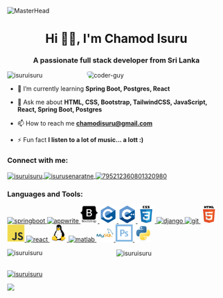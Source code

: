 ![MasterHead](https://miro.medium.com/max/1400/1*OxT7UjIwhklKE8d8SFyo7g.gif)
<h1 align="center">Hi 👋🏾,  I'm Chamod Isuru</h1>
<h3 align="center">A passionate full stack developer from Sri Lanka</h3>
<img align="right" alt="coder-guy" width="320" style="border-radius:15px 50px;" src="https://camo.githubusercontent.com/cae12fddd9d6982901d82580bdf321d81fb299141098ca1c2d4891870827bf17/68747470733a2f2f6d69726f2e6d656469756d2e636f6d2f6d61782f313336302f302a37513379765349765f7430696f4a2d5a2e676966">

<p align="left"> <img src="https://komarev.com/ghpvc/?username=isuruisuru&label=Profile%20views&color=0e75b6&style=flat" alt="isuruisuru" /> </p>

<!-- <p align="left"> <a href="https://twitter.com/kirihodi" target="blank"><img src="https://img.shields.io/twitter/follow/kirihodi?logo=twitter&style=for-the-badge" alt="kirihodi" /></a> </p> -->

- 🌱 I’m currently learning **Spring Boot, Postgres, React**

- 💬 Ask me about **HTML, CSS, Bootstrap, TailwindCSS, JavaScript, React, Spring Boot, Postgres**

- 📫 How to reach me **chamodisuru@gmail.com**

- ⚡ Fun fact **I listen to a lot of music... a lott :)**

<h3 align="left">Connect with me:</h3>
<p align="left">
  <a href="https://codepen.io/isuruisuru" target="blank">
    <img align="center" src="https://raw.githubusercontent.com/rahuldkjain/github-profile-readme-generator/master/src/images/icons/Social/codepen.svg" alt="isuruisuru" height="30" width="40" />
  </a>
  
<!-- <a href="https://twitter.com/kirihodi" target="blank"><img align="center" src="https://raw.githubusercontent.com/rahuldkjain/github-profile-readme-generator/master/src/images/icons/Social/twitter.svg" alt="kirihodi" height="30" width="40" /></a> -->

  <a href="https://linkedin.com/in/isurusenaratne" target="blank">
    <img align="center" src="https://raw.githubusercontent.com/rahuldkjain/github-profile-readme-generator/master/src/images/icons/Social/linked-in-alt.svg" alt="isurusenaratne" height="30" width="40" />
  </a>
  
  <a href="https://discord.gg/795212360801320980" target="blank">
    <img align="center" src="https://raw.githubusercontent.com/rahuldkjain/github-profile-readme-generator/master/src/images/icons/Social/discord.svg" alt="795212360801320980" height="30" width="40" />
  </a>
</p>

<h3 align="left">Languages and Tools:</h3>
<p align="left">
  <a href="https://spring.io/" target="_blank" rel="noreferrer"> 
    <img src="https://spring.io/img/logos/spring-initializr.svg" alt="springboot" width="40" height="40"/> 
  </a> 
  
  <a href="https://appwrite.io" target="_blank" rel="noreferrer"> 
    <img src="https://www.vectorlogo.zone/logos/appwriteio/appwriteio-icon.svg" alt="appwrite" width="40" height="40"/> 
  </a> 
  
  <a href="https://getbootstrap.com" target="_blank" rel="noreferrer"> 
    <img src="https://raw.githubusercontent.com/devicons/devicon/master/icons/bootstrap/bootstrap-plain-wordmark.svg" alt="bootstrap" width="40" height="40"/> 
  </a> 
  
  <a href="https://www.cprogramming.com/" target="_blank" rel="noreferrer"> 
    <img src="https://raw.githubusercontent.com/devicons/devicon/master/icons/c/c-original.svg" alt="c" width="40" height="40"/> 
  </a> 
  
  <a href="https://www.w3schools.com/cpp/" target="_blank" rel="noreferrer"> 
    <img src="https://raw.githubusercontent.com/devicons/devicon/master/icons/cplusplus/cplusplus-original.svg" alt="cplusplus" width="40" height="40"/> 
  </a> 
  
  <a href="https://www.w3schools.com/css/" target="_blank" rel="noreferrer"> 
    <img src="https://raw.githubusercontent.com/devicons/devicon/master/icons/css3/css3-original-wordmark.svg" alt="css3" width="40" height="40"/> 
  </a> 
  
  <a href="https://www.djangoproject.com/" target="_blank" rel="noreferrer"> 
    <img src="https://cdn.worldvectorlogo.com/logos/django.svg" alt="django" width="40" height="40"/> 
  </a> 
  
  <a href="https://git-scm.com/" target="_blank" rel="noreferrer"> 
    <img src="https://www.vectorlogo.zone/logos/git-scm/git-scm-icon.svg" alt="git" width="40" height="40"/> 
  </a> 
  
  <a href="https://www.w3.org/html/" target="_blank" rel="noreferrer"> 
    <img src="https://raw.githubusercontent.com/devicons/devicon/master/icons/html5/html5-original-wordmark.svg" alt="html5" width="40" height="40"/> 
  </a> 
  
  <a href="https://developer.mozilla.org/en-US/docs/Web/JavaScript" target="_blank" rel="noreferrer"> 
    <img src="https://raw.githubusercontent.com/devicons/devicon/master/icons/javascript/javascript-original.svg" alt="javascript" width="40" height="40"/> 
  </a> 

   <a href="https://react.dev/" target="_blank" rel="noreferrer"> 
    <img src="https://logos-download.com/wp-content/uploads/2016/09/React_logo_logotype_emblem.png" alt="react" width="40" height="40"/> 
  </a> 
  
  <a href="https://www.linux.org/" target="_blank" rel="noreferrer"> 
    <img src="https://raw.githubusercontent.com/devicons/devicon/master/icons/linux/linux-original.svg" alt="linux" width="40" height="40"/> 
  </a> 
  
  <a href="https://www.mathworks.com/" target="_blank" rel="noreferrer"> 
    <img src="https://upload.wikimedia.org/wikipedia/commons/2/21/Matlab_Logo.png" alt="matlab" width="40" height="40"/> 
  </a> 
  
  <a href="https://www.mysql.com/" target="_blank" rel="noreferrer"> 
    <img src="https://raw.githubusercontent.com/devicons/devicon/master/icons/mysql/mysql-original-wordmark.svg" alt="mysql" width="40" height="40"/> 
  </a> 
  
  <a href="https://www.photoshop.com/en" target="_blank" rel="noreferrer"> 
    <img src="https://raw.githubusercontent.com/devicons/devicon/master/icons/photoshop/photoshop-line.svg" alt="photoshop" width="40" height="40"/> 
  </a> 
  
  <a href="https://www.python.org" target="_blank" rel="noreferrer"> 
    <img src="https://raw.githubusercontent.com/devicons/devicon/master/icons/python/python-original.svg" alt="python" width="40" height="40"/>  
  </a> 
</p>

<div style="display: flex;">
  <div style="flex: 50%; width: fit-content;">
    <img src="https://github-readme-stats.vercel.app/api?username=isuruisuru&show_icons=true&locale=en" alt="isuruisuru" />
  </div>

  <div style="flex: 50%; width: fit-content;">
    <img align="center" src="https://github-readme-streak-stats.herokuapp.com/?user=isuruisuru&" alt="isuruisuru" />
  </div>
</div><br/>

<p align="left"> <a href="https://github.com/ryo-ma/github-profile-trophy"><img src="https://github-profile-trophy.vercel.app/?username=ryo-ma&row=2&column=4" alt="isuruisuru" /></a> </p>

<div>
  <img src="https://i.imgur.com/1SUYqAk.gif"/>
</div>
